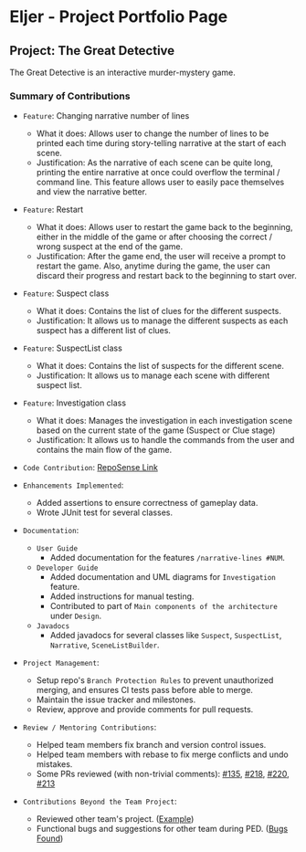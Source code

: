 # Eljer - Project Portfolio Page

## Project: The Great Detective
The Great Detective is an interactive murder-mystery game.


### Summary of Contributions

- `Feature`: Changing narrative number of lines
  - What it does: Allows user to change the number of lines to be printed each time during story-telling narrative at the start of each scene.
  - Justification: As the narrative of each scene can be quite long, printing the entire narrative at once could overflow the terminal / command line.
  This feature allows user to easily pace themselves and view the narrative better.

- `Feature`: Restart
  - What it does: Allows user to restart the game back to the beginning, either in the middle of the game or after choosing the correct / wrong suspect at the end of the game.
  - Justification: After the game end, the user will receive a prompt to restart the game.
  Also, anytime during the game, the user can discard their progress and restart back to the beginning to start over.

- `Feature`: Suspect class
  - What it does: Contains the list of clues for the different suspects.
  - Justification: It allows us to manage the different suspects as each suspect has a different list of clues.

- `Feature`: SuspectList class
  - What it does: Contains the list of suspects for the different scene.
  - Justification: It allows us to manage each scene with different suspect list.

- `Feature`: Investigation class
  - What it does: Manages the investigation in each investigation scene based on the current state of the game (Suspect or Clue stage)
  - Justification: It allows us to handle the commands from the user and contains the main flow of the game.

- `Code Contribution`: [RepoSense Link](https://nus-cs2113-ay2122s1.github.io/tp-dashboard/?search=arcturusz&sort=groupTitle&sortWithin=title&timeframe=commit&mergegroup=&groupSelect=groupByRepos&breakdown=true&checkedFileTypes=docs~functional-code~test-code~other&since=2021-09-25&tabOpen=true&tabType=authorship&tabAuthor=arcturusz&tabRepo=AY2122S1-CS2113-T14-1%2Ftp%5Bmaster%5D&authorshipIsMergeGroup=false&authorshipFileTypes=docs~functional-code~test-code~other&authorshipIsBinaryFileTypeChecked=false)
- `Enhancements Implemented`:
  - Added assertions to ensure correctness of gameplay data.
  - Wrote JUnit test for several classes.
- `Documentation`:
  - `User Guide`
    - Added documentation for the features `/narrative-lines #NUM`.
  - `Developer Guide`
    - Added documentation and UML diagrams for `Investigation` feature.
    - Added instructions for manual testing.
    - Contributed to part of `Main components of the architecture` under `Design`.
  - `Javadocs`
    - Added javadocs for several classes like `Suspect`, `SuspectList`, `Narrative`, `SceneListBuilder`.
- `Project Management`:
  - Setup repo's `Branch Protection Rules` to prevent unauthorized merging, and ensures CI tests pass before able to merge.
  - Maintain the issue tracker and milestones.
  - Review, approve and provide comments for pull requests.
- `Review / Mentoring Contributions`:
  - Helped team members fix branch and version control issues.
  - Helped team members with rebase to fix merge conflicts and undo mistakes.
  - Some PRs reviewed (with non-trivial comments): 
[#135](https://github.com/AY2122S1-CS2113-T14-1/tp/pull/135),
[#218](https://github.com/AY2122S1-CS2113-T14-1/tp/pull/218),
[#220](https://github.com/AY2122S1-CS2113-T14-1/tp/pull/220),
[#213](https://github.com/AY2122S1-CS2113-T14-1/tp/pull/213)
- `Contributions Beyond the Team Project`:
  - Reviewed other team's project. ([Example](https://github.com/nus-cs2113-AY2122S1/tp/pull/5/files/dc0f334b0895c33494b4ea0685143f176730f8fb))
  - Functional bugs and suggestions for other team during PED. ([Bugs Found](https://github.com/arcturusz/ped/issues))
